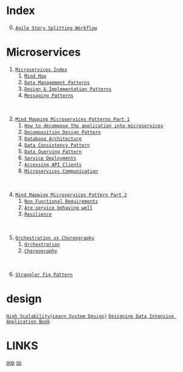 # Index 
0. [`Agile Story Splitting Workflow`](./agile/Story-Splitting-Flowchart.pdf)
   
# Microservices
1. [`Microservices Index`](./microservices/index.md)
      1. [`Mind Map`](./microservices/index.md#mind-map-microservice-patterns)
      2. [`Data Management Patterns`](./microservices/index.md#data-management-patterns)
      3. [`Design & Implementation Patterns`](./microservices/index.md#design--implementation-pattern)
      4. [`Messaging Patterns`](./microservices/index.md#messaging-patterns)
<br/>

2. [`Mind Mapping Microservices Patterns Part 1`](./microservices/0-microservices-concerns-pt1.md)
   1. [`How to decompose the application into microservices`](./microservices/0-microservices-concerns-pt1.md#how-to-decompose-the-application-into-microservices)
   2. [`Decomposition Design Pattern`](./microservices/0-microservices-concerns-pt1.md#decomposition-design-pattern)
   3. [`Database Architecture`](./microservices/0-microservices-concerns-pt1.md#database-architecture)
   4. [`Data Consistency Pattern`](./microservices/0-microservices-concerns-pt1.md#data-consistency-pattern)
   5. [`Data Querying Pattern`](./microservices/0-microservices-concerns-pt1.md#data-querying-patterns)
   6. [`Service Deployments`](./microservices/0-microservices-concerns-pt1.md#service-deployment)
   7. [`Accessing API Clients`](./microservices/0-microservices-concerns-pt1.md#accessing-api-clients)
   8. [`Microservices Communication`](./microservices/0-microservices-concerns-pt1.md#how-services-communicate-with-each-other)
<br/>

4. [`Mind Mapping Microservices Pattern Part 2`](./microservices/0-microservices-concerns-pt2.md)
   1. [`Non Functional Requirements`](./microservices/0-microservices-concerns-pt2.md#what-is-happening-within-services)
   2. [`Are service behaving well`](./microservices/0-microservices-concerns-pt2.md#are-services-behaving-well)
   3. [`Resilience`](./microservices/0-microservices-concerns-pt2.md#how-to-make-services-more-resilient)
<br/>

5. [`Orchestration vs Choreography`](./microservices/0-orchestration-vs-choreography.md)
   1. [`Orchestration`](./microservices/0-orchestration-vs-choreography.md#orchestration)
   2. [`Choreography`](./microservices/0-orchestration-vs-choreography.md#choreography)
<br/>
 
6. [`Strangler Fig Pattern`](./microservices/1-strangler-fig-pattern.md)

# design
[`High Scalability(Learn System Design)`](http://highscalability.com/)
[`Designing Data Intensive Application Book`](https://www.oreilly.com/library/view/designing-data-intensive-applications/9781491903063/)

# LINKS 
[``OOD``](https://akshay-iyangar.github.io/system-design/)
[``SD``](https://github.com/Jeevan-kumar-Raj/Grokking-System-Design)